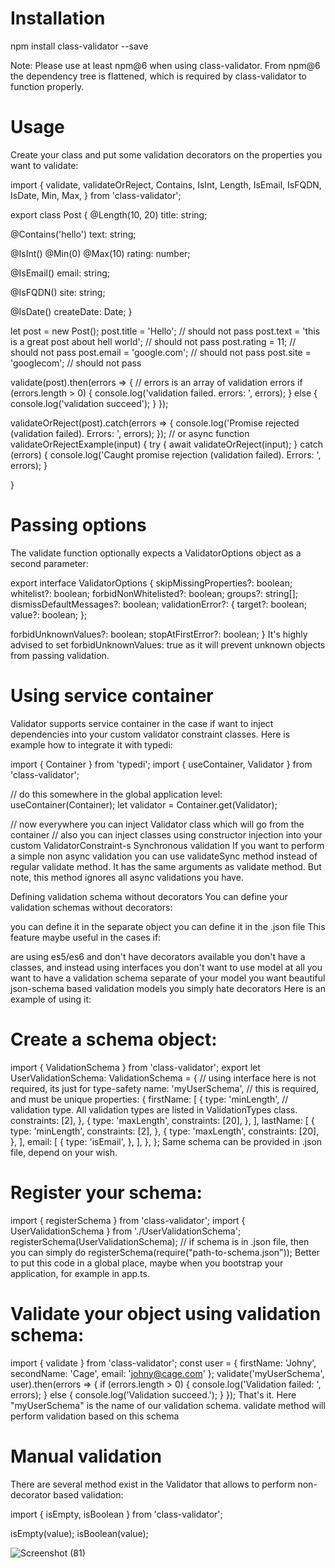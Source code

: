 # Installation
npm install class-validator --save

Note: Please use at least npm@6 when using class-validator. From npm@6 the dependency tree is flattened, which is required by class-validator to function properly.

# Usage
Create your class and put some validation decorators on the properties you want to validate:

import {
  validate,
  validateOrReject,
  Contains,
  IsInt,
  Length,
  IsEmail,
  IsFQDN,
  IsDate,
  Min,
  Max,
} from 'class-validator';

export class Post {
  @Length(10, 20)
  title: string;
  
  

  @Contains('hello')
  text: string;

  @IsInt()
  @Min(0)
  @Max(10)
  rating: number;

  @IsEmail()
  email: string;

  @IsFQDN()
  site: string;



  @IsDate()
  createDate: Date;
}

let post = new Post();
post.title = 'Hello'; // should not pass
post.text = 'this is a great post about hell world'; // should not pass
post.rating = 11; // should not pass
post.email = 'google.com'; // should not pass
post.site = 'googlecom'; // should not pass


validate(post).then(errors => {
  // errors is an array of validation errors
  if (errors.length > 0) {
    console.log('validation failed. errors: ', errors);
  } else {
    console.log('validation succeed');
  }
});


validateOrReject(post).catch(errors => {
  console.log('Promise rejected (validation failed). Errors: ', errors);
});
// or
async function validateOrRejectExample(input) {
  try {
    await validateOrReject(input);
  } catch (errors) {
    console.log('Caught promise rejection (validation failed). Errors: ', errors);
  }
  
  
  
}
# Passing options
The validate function optionally expects a ValidatorOptions object as a second parameter:

export interface ValidatorOptions {
  skipMissingProperties?: boolean;
  whitelist?: boolean;
  forbidNonWhitelisted?: boolean;
  groups?: string[];
  dismissDefaultMessages?: boolean;
  validationError?: {
    target?: boolean;
    value?: boolean;
  };

  forbidUnknownValues?: boolean;
  stopAtFirstError?: boolean;
}
It's highly advised to set forbidUnknownValues: true as it will prevent unknown objects from passing validation.

# Using service container
Validator supports service container in the case if want to inject dependencies into your custom validator constraint classes. Here is example how to integrate it with typedi:

import { Container } from 'typedi';
import { useContainer, Validator } from 'class-validator';

// do this somewhere in the global application level:
useContainer(Container);
let validator = Container.get(Validator);

// now everywhere you can inject Validator class which will go from the container
// also you can inject classes using constructor injection into your custom ValidatorConstraint-s
Synchronous validation
If you want to perform a simple non async validation you can use validateSync method instead of regular validate method. It has the same arguments as validate method. But note, this method ignores all async validations you have.

Defining validation schema without decorators
You can define your validation schemas without decorators:

you can define it in the separate object
you can define it in the .json file
This feature maybe useful in the cases if:

are using es5/es6 and don't have decorators available
you don't have a classes, and instead using interfaces
you don't want to use model at all
you want to have a validation schema separate of your model
you want beautiful json-schema based validation models
you simply hate decorators
Here is an example of using it:

# Create a schema object:

import { ValidationSchema } from 'class-validator';
export let UserValidationSchema: ValidationSchema = {
  // using interface here is not required, its just for type-safety
  name: 'myUserSchema', // this is required, and must be unique
  properties: {
    firstName: [
      {
        type: 'minLength', // validation type. All validation types are listed in ValidationTypes class.
        constraints: [2],
      },
      {
        type: 'maxLength',
        constraints: [20],
      },
    ],
    lastName: [
      {
        type: 'minLength',
        constraints: [2],
      },
      {
        type: 'maxLength',
        constraints: [20],
      },
    ],
    email: [
      {
        type: 'isEmail',
      },
    ],
  },
};
Same schema can be provided in .json file, depend on your wish.

# Register your schema:

import { registerSchema } from 'class-validator';
import { UserValidationSchema } from './UserValidationSchema';
registerSchema(UserValidationSchema); // if schema is in .json file, then you can simply do registerSchema(require("path-to-schema.json"));
Better to put this code in a global place, maybe when you bootstrap your application, for example in app.ts.

# Validate your object using validation schema:

import { validate } from 'class-validator';
const user = { firstName: 'Johny', secondName: 'Cage', email: 'johny@cage.com' };
validate('myUserSchema', user).then(errors => {
  if (errors.length > 0) {
    console.log('Validation failed: ', errors);
  } else {
    console.log('Validation succeed.');
  }
});
That's it. Here "myUserSchema" is the name of our validation schema. validate method will perform validation based on this schema

# Manual validation
There are several method exist in the Validator that allows to perform non-decorator based validation:

import { isEmpty, isBoolean } from 'class-validator';

isEmpty(value);
isBoolean(value);

![Screenshot (81)](https://user-images.githubusercontent.com/93249038/214748035-57c2cc68-ae12-40ec-ac19-67261e5191eb.png)
